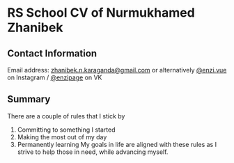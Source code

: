 # RS School CV of Nurmukhamed Zhanibek

## Contact Information
Email address: zhanibek.n.karaganda@gmail.com
or alternatively [@enzi.vue](https://www.instagram.com/enzi.vue/) on Instagram / [@enzipage](https://vk.com/enzipage) on VK

## Summary
There are a couple of rules that I stick by
1. Committing to something I started
1. Making the most out of my day
1. Permanently learning
My goals in life are aligned with these rules as I strive to help those in need, while advancing myself.